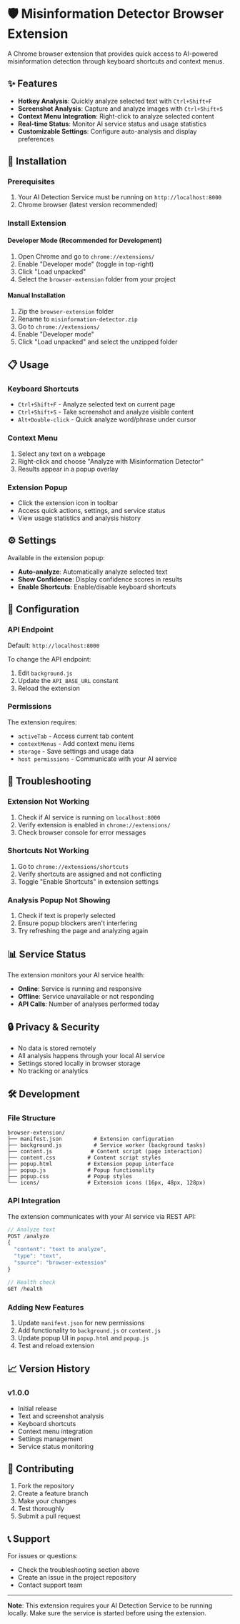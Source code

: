 # 🛡️ Misinformation Detector Browser Extension

A Chrome browser extension that provides quick access to AI-powered misinformation detection through keyboard shortcuts and context menus.

## ✨ Features

- **Hotkey Analysis**: Quickly analyze selected text with `Ctrl+Shift+F`
- **Screenshot Analysis**: Capture and analyze images with `Ctrl+Shift+S`
- **Context Menu Integration**: Right-click to analyze selected content
- **Real-time Status**: Monitor AI service status and usage statistics
- **Customizable Settings**: Configure auto-analysis and display preferences

## 🚀 Installation

### Prerequisites
1. Your AI Detection Service must be running on `http://localhost:8000`
2. Chrome browser (latest version recommended)

### Install Extension

#### Developer Mode (Recommended for Development)
1. Open Chrome and go to `chrome://extensions/`
2. Enable "Developer mode" (toggle in top-right)
3. Click "Load unpacked"
4. Select the `browser-extension` folder from your project

#### Manual Installation
1. Zip the `browser-extension` folder
2. Rename to `misinformation-detector.zip`
3. Go to `chrome://extensions/`
4. Enable "Developer mode"
5. Click "Load unpacked" and select the unzipped folder

## 📋 Usage

### Keyboard Shortcuts
- `Ctrl+Shift+F` - Analyze selected text on current page
- `Ctrl+Shift+S` - Take screenshot and analyze visible content
- `Alt+Double-click` - Quick analyze word/phrase under cursor

### Context Menu
1. Select any text on a webpage
2. Right-click and choose "Analyze with Misinformation Detector"
3. Results appear in a popup overlay

### Extension Popup
- Click the extension icon in toolbar
- Access quick actions, settings, and service status
- View usage statistics and analysis history

## ⚙️ Settings

Available in the extension popup:

- **Auto-analyze**: Automatically analyze selected text
- **Show Confidence**: Display confidence scores in results
- **Enable Shortcuts**: Enable/disable keyboard shortcuts

## 🔧 Configuration

### API Endpoint
Default: `http://localhost:8000`

To change the API endpoint:
1. Edit `background.js`
2. Update the `API_BASE_URL` constant
3. Reload the extension

### Permissions
The extension requires:
- `activeTab` - Access current tab content
- `contextMenus` - Add context menu items  
- `storage` - Save settings and usage data
- `host permissions` - Communicate with your AI service

## 🐛 Troubleshooting

### Extension Not Working
1. Check if AI service is running on `localhost:8000`
2. Verify extension is enabled in `chrome://extensions/`
3. Check browser console for error messages

### Shortcuts Not Working
1. Go to `chrome://extensions/shortcuts`
2. Verify shortcuts are assigned and not conflicting
3. Toggle "Enable Shortcuts" in extension settings

### Analysis Popup Not Showing
1. Check if text is properly selected
2. Ensure popup blockers aren't interfering
3. Try refreshing the page and analyzing again

## 📊 Service Status

The extension monitors your AI service health:
- **Online**: Service is running and responsive
- **Offline**: Service unavailable or not responding
- **API Calls**: Number of analyses performed today

## 🔒 Privacy & Security

- No data is stored remotely
- All analysis happens through your local AI service
- Settings stored locally in browser storage
- No tracking or analytics

## 🛠️ Development

### File Structure
```
browser-extension/
├── manifest.json          # Extension configuration
├── background.js          # Service worker (background tasks)
├── content.js            # Content script (page interaction)
├── content.css          # Content script styles
├── popup.html           # Extension popup interface
├── popup.js             # Popup functionality
├── popup.css            # Popup styles
└── icons/               # Extension icons (16px, 48px, 128px)
```

### API Integration
The extension communicates with your AI service via REST API:

```javascript
// Analyze text
POST /analyze
{
  "content": "text to analyze",
  "type": "text",
  "source": "browser-extension"
}

// Health check
GET /health
```

### Adding New Features
1. Update `manifest.json` for new permissions
2. Add functionality to `background.js` or `content.js`
3. Update popup UI in `popup.html` and `popup.js`
4. Test and reload extension

## 📈 Version History

### v1.0.0
- Initial release
- Text and screenshot analysis
- Keyboard shortcuts
- Context menu integration
- Settings management
- Service status monitoring

## 🤝 Contributing

1. Fork the repository
2. Create a feature branch
3. Make your changes
4. Test thoroughly
5. Submit a pull request

## 📞 Support

For issues or questions:
- Check the troubleshooting section above
- Create an issue in the project repository
- Contact support team

---

**Note**: This extension requires your AI Detection Service to be running locally. Make sure the service is started before using the extension.
